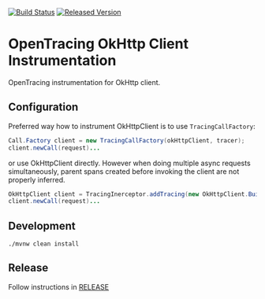 [![Build Status][ci-img]][ci] [![Released Version][maven-img]][maven]

# OpenTracing OkHttp Client Instrumentation
OpenTracing instrumentation for OkHttp client.

## Configuration
Preferred way how to instrument OkHttpClient is to use `TracingCallFactory`:
```java
Call.Factory client = new TracingCallFactory(okHttpClient, tracer);
client.newCall(request)...
```
or use OkHttpClient directly. However when doing multiple async requests simultaneously, parent spans created
before invoking the client are not properly inferred.
```java
OkHttpClient client = TracingInerceptor.addTracing(new OkHttpClient.Builder(), tracer)
client.newCall(request)...
```

## Development
```shell
./mvnw clean install
```

## Release
Follow instructions in [RELEASE](RELEASE.md)

   [ci-img]: https://travis-ci.org/opentracing-contrib/java-okhttp.svg?branch=master
   [ci]: https://travis-ci.org/opentracing-contrib/java-okhttp
   [maven-img]: https://img.shields.io/maven-central/v/io.opentracing.contrib/opentracing-okhttp3.svg?maxAge=2592000
   [maven]: http://search.maven.org/#search%7Cga%7C1%7Copentracing-okhttp3
